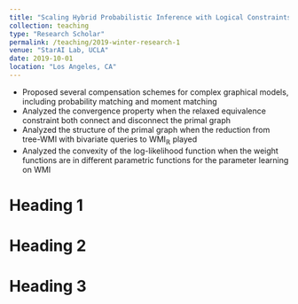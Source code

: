```yaml
---
title: "Scaling Hybrid Probabilistic Inference with Logical Constraints by Relaxing and Compensating"
collection: teaching
type: "Research Scholar"
permalink: /teaching/2019-winter-research-1
venue: "StarAI Lab, UCLA"
date: 2019-10-01
location: "Los Angeles, CA"
---
```

* Proposed several compensation schemes for complex graphical models, including probability matching and moment matching
* Analyzed the convergence property when the relaxed equivalence constraint both connect and disconnect the primal graph
* Analyzed the structure of the primal graph when the reduction from tree-WMI with bivariate queries to WMI$_{\mathbb{R}}$ played
* Analyzed the convexity of the log-likelihood function when the weight functions are in different parametric functions for the parameter learning on WMI

Heading 1
======

Heading 2
======

Heading 3
======
